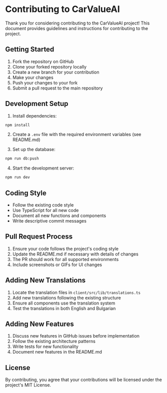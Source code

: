 # Contributing to CarValueAI

Thank you for considering contributing to the CarValueAI project! This document provides guidelines and instructions for contributing to the project.

## Getting Started

1. Fork the repository on GitHub
2. Clone your forked repository locally
3. Create a new branch for your contribution
4. Make your changes
5. Push your changes to your fork
6. Submit a pull request to the main repository

## Development Setup

1. Install dependencies:
```bash
npm install
```

2. Create a `.env` file with the required environment variables (see README.md)

3. Set up the database:
```bash
npm run db:push
```

4. Start the development server:
```bash
npm run dev
```

## Coding Style

- Follow the existing code style
- Use TypeScript for all new code
- Document all new functions and components
- Write descriptive commit messages

## Pull Request Process

1. Ensure your code follows the project's coding style
2. Update the README.md if necessary with details of changes
3. The PR should work for all supported environments
4. Include screenshots or GIFs for UI changes

## Adding New Translations

1. Locate the translation files in `client/src/lib/translations.ts`
2. Add new translations following the existing structure
3. Ensure all components use the translation system
4. Test the translations in both English and Bulgarian

## Adding New Features

1. Discuss new features in GitHub issues before implementation
2. Follow the existing architecture patterns
3. Write tests for new functionality
4. Document new features in the README.md

## License

By contributing, you agree that your contributions will be licensed under the project's MIT License.